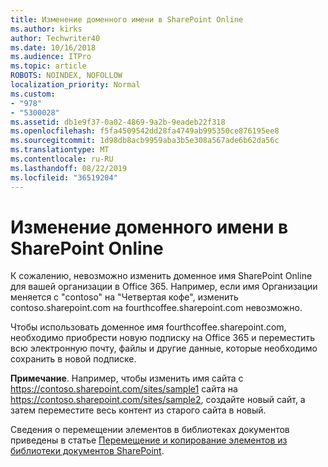 ```yaml
---
title: Изменение доменного имени в SharePoint Online
ms.author: kirks
author: Techwriter40
ms.date: 10/16/2018
ms.audience: ITPro
ms.topic: article
ROBOTS: NOINDEX, NOFOLLOW
localization_priority: Normal
ms.custom:
- "978"
- "5300028"
ms.assetid: db1e9f37-0a02-4869-9a2b-9eadeb22f318
ms.openlocfilehash: f5fa4509542dd28fa4749ab995350ce876195ee8
ms.sourcegitcommit: 1d98db8acb9959aba3b5e308a567ade6b62da56c
ms.translationtype: MT
ms.contentlocale: ru-RU
ms.lasthandoff: 08/22/2019
ms.locfileid: "36519204"
---
```

# <a name="change-domain-name-in-sharepoint-online"></a>Изменение доменного имени в SharePoint Online

К сожалению, невозможно изменить доменное имя SharePoint Online для вашей организации в Office 365. Например, если имя Организации меняется с "contoso" на "Четвертая кофе", изменить contoso.sharepoint.com на fourthcoffee.sharepoint.com невозможно.
  
Чтобы использовать доменное имя fourthcoffee.sharepoint.com, необходимо приобрести новую подписку на Office 365 и переместить всю электронную почту, файлы и другие данные, которые необходимо сохранить в новой подписке.
  
 **Примечание**. Например, чтобы изменить имя сайта с https://contoso.sharepoint.com/sites/sample1 сайта на https://contoso.sharepoint.com/sites/sample2, создайте новый сайт, а затем переместите весь контент из старого сайта в новый.
  
Сведения о перемещении элементов в библиотеках документов приведены в статье [Перемещение и копирование элементов из библиотеки документов SharePoint](https://go.microsoft.com/fwlink/?linkid=2025831).
  